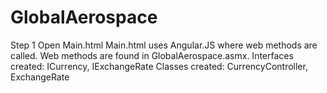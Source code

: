 # GlobalAerospace
Step 1
Open Main.html
Main.html uses Angular.JS where web methods are called.
Web methods are found in GlobalAerospace.asmx.
Interfaces created: ICurrency, IExchangeRate
Classes created: CurrencyController, ExchangeRate
